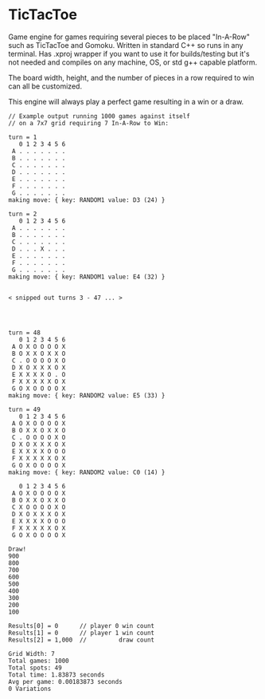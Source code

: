 # TicTacToe
Game engine for games requiring several pieces to be placed "In-A-Row" such as TicTacToe and Gomoku. Written in standard C++ so runs in any terminal. Has .xproj wrapper if you want to use it for builds/testing but it's not needed and compiles on any machine, OS, or std g++ capable platform.

The board width, height, and the number of pieces in a row required to win can all be customized.

This engine will always play a perfect game resulting in a win or a draw.

```
// Example output running 1000 games against itself
// on a 7x7 grid requiring 7 In-A-Row to Win:

turn = 1
   0 1 2 3 4 5 6
 A . . . . . . .
 B . . . . . . .
 C . . . . . . .
 D . . . . . . .
 E . . . . . . .
 F . . . . . . .
 G . . . . . . .
making move: { key: RANDOM1 value: D3 (24) }

turn = 2
   0 1 2 3 4 5 6
 A . . . . . . .
 B . . . . . . .
 C . . . . . . .
 D . . . X . . .
 E . . . . . . .
 F . . . . . . .
 G . . . . . . .
making move: { key: RANDOM1 value: E4 (32) }


< snipped out turns 3 - 47 ... >




turn = 48
   0 1 2 3 4 5 6
 A O X O O O O X
 B O X X O X X O
 C . O O O O X O
 D X O X X X O X
 E X X X X O . O
 F X X X X X O X
 G O X O O O O X
making move: { key: RANDOM2 value: E5 (33) }

turn = 49
   0 1 2 3 4 5 6
 A O X O O O O X
 B O X X O X X O
 C . O O O O X O
 D X O X X X O X
 E X X X X O O O
 F X X X X X O X
 G O X O O O O X
making move: { key: RANDOM2 value: C0 (14) }

   0 1 2 3 4 5 6
 A O X O O O O X
 B O X X O X X O
 C X O O O O X O
 D X O X X X O X
 E X X X X O O O
 F X X X X X O X
 G O X O O O O X

Draw!
900
800
700
600
500
400
300
200
100

Results[0] = 0      // player 0 win count
Results[1] = 0      // player 1 win count
Results[2] = 1,000  //         draw count

Grid Width: 7
Total games: 1000
Total spots: 49
Total time: 1.83873 seconds
Avg per game: 0.00183873 seconds
0 Variations
```
